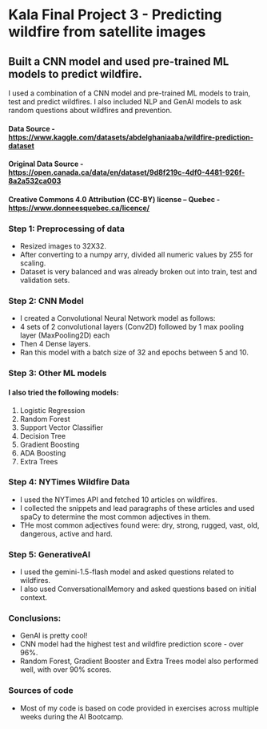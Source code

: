 # Kala Final Project 3 - Predicting wildfire from satellite images

## Built a CNN model and used pre-trained ML models to predict wildfire.
I used a combination of a CNN model and pre-trained ML models to train, test and predict wildfires. I also included NLP and GenAI models to ask random questions about wildfires and prevention.

#### Data Source - https://www.kaggle.com/datasets/abdelghaniaaba/wildfire-prediction-dataset
#### Original Data Source - https://open.canada.ca/data/en/dataset/9d8f219c-4df0-4481-926f-8a2a532ca003
#### Creative Commons 4.0 Attribution (CC-BY) license – Quebec - https://www.donneesquebec.ca/licence/

### Step 1: Preprocessing of data
* Resized images to 32X32.
* After converting to a numpy arry, divided all numeric values by 255 for scaling.
* Dataset is very balanced and was already broken out into train, test and validation sets.

### Step 2: CNN Model
* I created a Convolutional Neural Network model as follows:
* 4 sets of 2 convolutional layers (Conv2D) followed by 1 max pooling layer (MaxPooling2D) each
* Then 4 Dense layers.
* Ran this model with a batch size of 32 and epochs between 5 and 10.

### Step 3: Other ML models
#### I also tried the following models:
1. Logistic Regression
1. Random Forest
1. Support Vector Classifier
1. Decision Tree
1. Gradient Boosting
1. ADA Boosting
1. Extra Trees

### Step 4: NYTimes Wildfire Data
* I used the NYTimes API and fetched 10 articles on wildfires.
* I collected the snippets and lead paragraphs of these articles and used spaCy to determine the most common adjectives in them.
* THe most common adjectives found were: dry, strong, rugged, vast, old, dangerous, active and hard.

### Step 5: GenerativeAI
* I used the gemini-1.5-flash model and asked questions related to wildfires.
* I also used ConversationalMemory and asked questions based on initial context.

### Conclusions:
* GenAI is pretty cool!
* CNN model had the highest test and wildfire prediction score - over 96%.
* Random Forest, Gradient Booster and Extra Trees model also performed well, with over 90% scores.

### Sources of code
* Most of my code is based on code provided in exercises across multiple weeks during the AI Bootcamp.